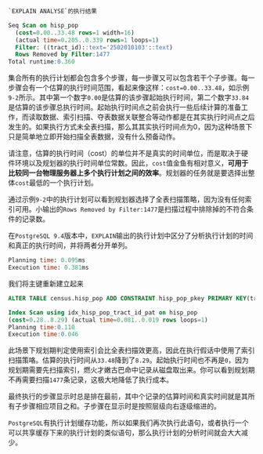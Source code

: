 ```sql
`EXPLAIN ANALYSE`的执行结果
```
```sql
Seq Scan on hisp_pop
  (cost=0.00..33.48 rows=1 width=16)
  (actual time=0.205..0.339 rows=1 loops=1)
  Filter: ((tract_id)::text='2502010103'::text)
  Rows Removed by Filter:1477
Total runtime:0.360
```
集合所有的执行计划都会包含多个步骤，每一步骤又可以包含若干个子步骤。每一步骤会有一个估算的执行时间范围，看起来像这样：`cost=0.00..33.48`，如示例`9-2`所示。其中第一个数字`0.00`是估算的该步骤起始执行时间，第二个数字`33.84`是估算的该步骤总执行时间。起始执行时间点之前会执行一些后续计算的准备工作，而读取数据、索引扫描、夺表数据关联整合等动作都是在其实执行时间点之后发生的。如果执行方式未全表扫描，那么其其实执行时间点为0，因为这种场景下只是简单地立即开始扫描全表数据，没有什么预备动作。

请注意，估算的执行时间（cost）的单位并不是真实的时间单位，而是取决于硬件环境以及规划器的执行时间单位常数。因此，`cost`值金鱼有相对意义，**可用于比较同一台物理服务器上多个执行计划之间的效率**。规划器的任务就是要选择出整体`cost`最低的一个执行计划。

通过示例`9-2`中的执行计划可以看到规划器选择了全表扫描策略，因为没有任何索引可用。小输出的`Rows Removed by Filter:1477`是扫描过程中排除掉的不符合条件的记录数。

在`PostgreSQL 9.4`版本中，`EXPLAIN`输出的执行计划中区分了分析执行计划的时间和真正的执行时间，并将两者分开单列。

```sql
Planning time: 0.095ms
Execution time: 0.381ms
```

我们将主键重新建立起来

```sql
ALTER TABLE census.hisp_pop ADD CONSTRAINT hisp_pop_pkey PRIMARY KEY(tract_id)
```

```sql
Index Scan using idx_hisp_pop_tract_id_pat on hisp_pop
(cost=0.28..8.29) (actual time=0.081..0.019 rows loops=1)
Planning time:0.110
Execution time:0.046
```

此场景下规划期判定使用索引会比全表扫描效更高，因此在执行假话中使用了索引扫描策咯。估算的执行时间从`33.48`降到了`8.29`。起始执行时间也不再是`0`，因为规划期需要先扫描索引，燃火才嫩古巴命中记录从磁盘取出来。你可以看到规划期不再需要扫描`1477`条记录，这极大地降低了执行成本。

最终执行的步骤显示时总是排在最前，其中个记录的估算时间和真实时间就是其所有子步骤相应项目之和。子步骤在显示时是按照层级向右逐级缩进的。

`PostgreSQL`有执行计划缓存功能，所以如果我们再次执行此语句，或者执行一个可以共享缓存下来的执行计划的类似语句，那么执行计划的分析时间就会大大减少。
